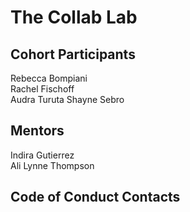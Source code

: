 # The Collab Lab

## Cohort Participants

Rebecca Bompiani  
Rachel Fischoff  
Audra Turuta 
Shayne Sebro 

## Mentors

Indira Gutierrez  
Ali Lynne Thompson  

## Code of Conduct Contacts
